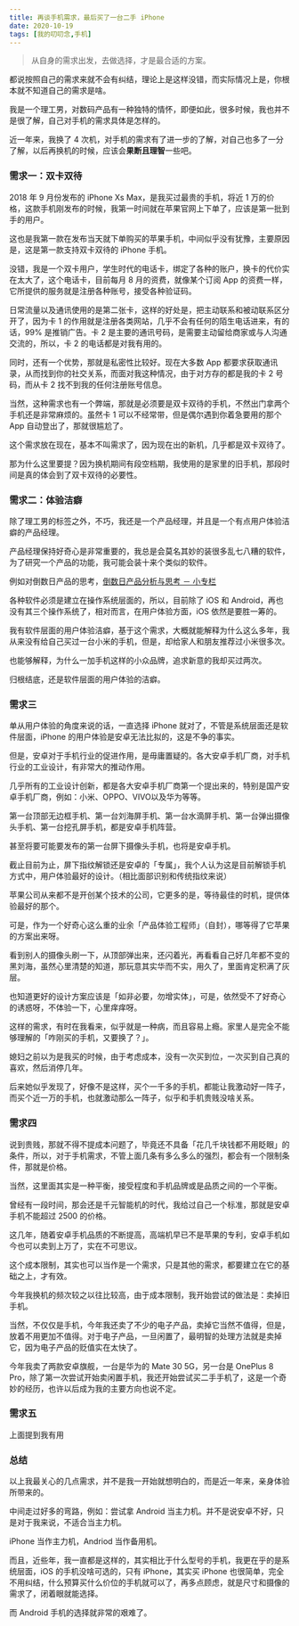 ```yaml
---
title: 再谈手机需求，最后买了一台二手 iPhone
date: 2020-10-19
tags: [我的叨叨念,手机]
---
```


> 从自身的需求出发，去做选择，才是最合适的方案。

都说按照自己的需求来就不会有纠结，理论上是这样没错，而实际情况上是，你根本就不知道自己的需求是啥。

我是一个理工男，对数码产品有一种独特的情怀，即便如此，很多时候，我也并不是很了解，自己对手机的需求具体是怎样的。

近一年来，我换了 4 次机，对手机的需求有了进一步的了解，对自己也多了一分了解，以后再换机的时候，应该会**果断且理智**一些吧。

### 需求一：双卡双待

2018 年 9 月份发布的 iPhone Xs Max，是我买过最贵的手机，将近 1 万的价格，这款手机刚发布的时候，我第一时间就在苹果官网上下单了，应该是第一批到手的用户。

这也是我第一款在发布当天就下单购买的苹果手机，中间似乎没有犹豫，主要原因是，这是第一款支持双卡双待的 iPhone 手机。

没错，我是一个双卡用户，学生时代的电话卡，绑定了各种的账户，换卡的代价实在太大了，这个电话卡，目前每月 8 月的资费，就像某个订阅 App 的资费一样，它所提供的服务就是注册各种账号，接受各种验证码。

日常流量以及通讯使用的是第二张卡，这样的好处是，把主动联系和被动联系区分开了，因为卡 1 的作用就是注册各类网站，几乎不会有任何的陌生电话进来，有的话，99% 是推销广告。卡 2 是主要的通讯号码，是需要主动留给商家或与人沟通交流的，所以，卡 2 的电话都是对我有用的。

同时，还有一个优势，那就是私密性比较好。现在大多数 App 都要求获取通讯录，从而找到你的社交关系，而面对我这种情况，由于对方存的都是我的卡 2 号码，而从卡 2 找不到我的任何注册账号信息。

当然，这种需求也有一个弊端，那就是必须要是双卡双待的手机，不然出门拿两个手机还是非常麻烦的。虽然卡 1 可以不经常带，但是偶尔遇到你着急要用的那个 App 自动登出了，那就很尴尬了。

这个需求放在现在，基本不叫需求了，因为现在出的新机，几乎都是双卡双待了。

那为什么这里要提？因为换机期间有段空档期，我使用的是家里的旧手机，那段时间是真的体会到了双卡双待的必要性。

### 需求二：体验洁癖

除了理工男的标签之外，不巧，我还是一个产品经理，并且是一个有点用户体验洁癖的产品经理。



产品经理保持好奇心是非常重要的，我总是会莫名其妙的装很多乱七八糟的软件，为了研究一个产品的功能，我可能会装十来个类似的软件。

例如对倒数日产品的思考，[倒数日产品分析与思考 － 小专栏](https://xiaozhuanlan.com/topic/9214587306)

各种软件必须是建立在操作系统层面的，所以，目前除了 iOS 和 Android，再也没有其三个操作系统了，相对而言，在用户体验方面，iOS 依然是要胜一筹的。

我有软件层面的用户体验洁癖，基于这个需求，大概就能解释为什么这么多年，我从来没有给自己买过一台小米的手机，但是，却给家人和朋友推荐过小米很多次。

也能够解释，为什么一加手机这样的小众品牌，追求新意的我却买过两次。

归根结底，还是软件层面的用户体验的洁癖。

### 需求三

单从用户体验的角度来说的话，一直选择 iPhone 就对了，不管是系统层面还是软件层面，iPhone 的用户体验是安卓无法比拟的，这是不争的事实。

但是，安卓对于手机行业的促进作用，是毋庸置疑的。各大安卓手机厂商，对手机行业的工业设计，有非常大的推动作用。

几乎所有的工业设计创新，都是各大安卓手机厂商第一个提出来的，特别是国产安卓手机厂商，例如：小米、OPPO、VIVO以及华为等等。

第一台顶部无边框手机、第一台刘海屏手机、第一台水滴屏手机、第一台弹出摄像头手机、第一台挖孔屏手机，都是安卓手机阵营。

甚至将要可能要发布的第一台屏下摄像头手机，也将是安卓手机。

截止目前为止，屏下指纹解锁还是安卓的「专属」，我个人认为这是目前解锁手机方式中，用户体验最好的设计。（相比面部识别和传统指纹来说）

苹果公司从来都不是开创某个技术的公司，它更多的是，等待最佳的时机，提供体验最好的那个。

可是，作为一个好奇心这么重的业余「产品体验工程师」（自封），哪等得了它苹果的方案出来呀。

看到别人的摄像头刷一下，从顶部弹出来，还闪着光，再看看自己好几年都不变的黑刘海，虽然心里清楚的知道，那玩意其实华而不实，用久了，里面肯定积满了灰层。

也知道更好的设计方案应该是「如非必要，勿增实体」，可是，依然受不了好奇心的诱惑呀，不体验一下，心里痒痒呀。

这样的需求，有时在我看来，似乎就是一种病，而且容易上瘾。家里人是完全不能够理解的「咋刚买的手机，又要换了？」。

媳妇之前以为是我买的时候，由于考虑成本，没有一次买到位，一次买到自己真的喜欢，然后消停几年。

后来她似乎发现了，好像不是这样，买个一千多的手机，都能让我激动好一阵子，而买个近一万的手机，也就激动那么一阵子，似乎和手机贵贱没啥关系。

### 需求四

说到贵贱，那就不得不提成本问题了，毕竟还不具备「花几千块钱都不用眨眼」的条件，所以，对于手机需求，不管上面几条有多么多么的强烈，都会有一个限制条件，那就是价格。

当然，这里面其实是一种平衡，接受程度和手机品牌或是品质之间的一个平衡。

曾经有一段时间，那会还是千元智能机的时代，我给过自己一个标准，那就是安卓手机不能超过 2500 的价格。

这几年，随着安卓手机品质的不断提高，高端机早已不是苹果的专利，安卓手机如今也可以卖到上万了，实在不可思议。

这个成本限制，其实也可以当作是一个需求，只是其他的需求，都要建立在它的基础之上，才有效。

今年我换机的频次较之以往比较高，由于成本限制，我开始尝试的做法是：卖掉旧手机。

当然，不仅仅是手机，今年我还卖了不少的电子产品，卖掉它当然不值得，但是，放着不用更加不值得。对于电子产品，一旦闲置了，最明智的处理方法就是卖掉它，因为电子产品的贬值实在太快了。

今年我卖了两款安卓旗舰，一台是华为的 Mate 30 5G，另一台是 OnePlus 8 Pro，除了第一次尝试开始卖闲置手机，我还开始尝试买二手手机了，这是一个奇妙的经历，也许以后成为我的主要方向也说不定。

### 需求五

上面提到我有用

### 总结

以上我最关心的几点需求，并不是我一开始就想明白的，而是近一年来，亲身体验所带来的。

中间走过好多的弯路，例如：尝试拿 Android 当主力机。并不是说安卓不好，只是对于我来说，不适合当主力机。

 iPhone 当作主力机，Andriod 当作备用机。

而且，近些年，我一直都是这样的，其实相比于什么型号的手机，我更在乎的是系统层面，iOS 的手机没啥可选的，只有 iPhone，其实买 iPhone 也很简单，完全不用纠结，什么预算买什么价位的手机就可以了，再多点顾虑，就是尺寸和摄像的需求了，闭着眼就能选择。

而 Android 手机的选择就非常的艰难了。